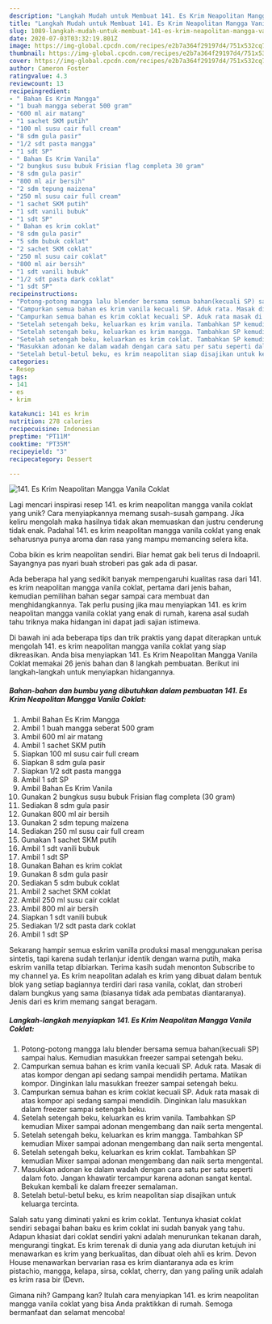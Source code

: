 ```yaml
---
description: "Langkah Mudah untuk Membuat 141. Es Krim Neapolitan Mangga Vanila Coklat yang Bikin Ngiler"
title: "Langkah Mudah untuk Membuat 141. Es Krim Neapolitan Mangga Vanila Coklat yang Bikin Ngiler"
slug: 1089-langkah-mudah-untuk-membuat-141-es-krim-neapolitan-mangga-vanila-coklat-yang-bikin-ngiler
date: 2020-07-03T03:32:19.801Z
image: https://img-global.cpcdn.com/recipes/e2b7a364f29197d4/751x532cq70/141-es-krim-neapolitan-mangga-vanila-coklat-foto-resep-utama.jpg
thumbnail: https://img-global.cpcdn.com/recipes/e2b7a364f29197d4/751x532cq70/141-es-krim-neapolitan-mangga-vanila-coklat-foto-resep-utama.jpg
cover: https://img-global.cpcdn.com/recipes/e2b7a364f29197d4/751x532cq70/141-es-krim-neapolitan-mangga-vanila-coklat-foto-resep-utama.jpg
author: Cameron Foster
ratingvalue: 4.3
reviewcount: 13
recipeingredient:
- " Bahan Es Krim Mangga"
- "1 buah mangga seberat 500 gram"
- "600 ml air matang"
- "1 sachet SKM putih"
- "100 ml susu cair full cream"
- "8 sdm gula pasir"
- "1/2 sdt pasta mangga"
- "1 sdt SP"
- " Bahan Es Krim Vanila"
- "2 bungkus susu bubuk Frisian flag completa 30 gram"
- "8 sdm gula pasir"
- "800 ml air bersih"
- "2 sdm tepung maizena"
- "250 ml susu cair full cream"
- "1 sachet SKM putih"
- "1 sdt vanili bubuk"
- "1 sdt SP"
- " Bahan es krim coklat"
- "8 sdm gula pasir"
- "5 sdm bubuk coklat"
- "2 sachet SKM coklat"
- "250 ml susu cair coklat"
- "800 ml air bersih"
- "1 sdt vanili bubuk"
- "1/2 sdt pasta dark coklat"
- "1 sdt SP"
recipeinstructions:
- "Potong-potong mangga lalu blender bersama semua bahan(kecuali SP) sampai halus. Kemudian masukkan freezer sampai setengah beku."
- "Campurkan semua bahan es krim vanila kecuali SP. Aduk rata. Masak di atas kompor dengan api sedang sampai mendidih pertama. Matikan kompor. Dinginkan lalu masukkan freezer sampai setengah beku."
- "Campurkan semua bahan es krim coklat kecuali SP. Aduk rata masak di atas kompor api sedang sampai mendidih. Dinginkan lalu masukkan dalam freezer sampai setengah beku."
- "Setelah setengah beku, keluarkan es krim vanila. Tambahkan SP kemudian Mixer sampai adonan mengembang dan naik serta mengental."
- "Setelah setengah beku, keluarkan es krim mangga. Tambahkan SP kemudian Mixer sampai adonan mengembang dan naik serta mengental."
- "Setelah setengah beku, keluarkan es krim coklat. Tambahkan SP kemudian Mixer sampai adonan mengembang dan naik serta mengental."
- "Masukkan adonan ke dalam wadah dengan cara satu per satu seperti dalam foto. Jangan khawatir tercampur karena adonan sangat kental. Bekukan kembali ke dalam freezer semalaman."
- "Setelah betul-betul beku, es krim neapolitan siap disajikan untuk keluarga tercinta."
categories:
- Resep
tags:
- 141
- es
- krim

katakunci: 141 es krim 
nutrition: 278 calories
recipecuisine: Indonesian
preptime: "PT11M"
cooktime: "PT35M"
recipeyield: "3"
recipecategory: Dessert

---
```



![141. Es Krim Neapolitan Mangga Vanila Coklat](https://img-global.cpcdn.com/recipes/e2b7a364f29197d4/751x532cq70/141-es-krim-neapolitan-mangga-vanila-coklat-foto-resep-utama.jpg)

Lagi mencari inspirasi resep 141. es krim neapolitan mangga vanila coklat yang unik? Cara menyiapkannya memang susah-susah gampang. Jika keliru mengolah maka hasilnya tidak akan memuaskan dan justru cenderung tidak enak. Padahal 141. es krim neapolitan mangga vanila coklat yang enak seharusnya punya aroma dan rasa yang mampu memancing selera kita.

Coba bikin es krim neapolitan sendiri. Biar hemat gak beli terus di Indoapril. Sayangnya pas nyari buah stroberi pas gak ada di pasar.

Ada beberapa hal yang sedikit banyak mempengaruhi kualitas rasa dari 141. es krim neapolitan mangga vanila coklat, pertama dari jenis bahan, kemudian pemilihan bahan segar sampai cara membuat dan menghidangkannya. Tak perlu pusing jika mau menyiapkan 141. es krim neapolitan mangga vanila coklat yang enak di rumah, karena asal sudah tahu triknya maka hidangan ini dapat jadi sajian istimewa.


Di bawah ini ada beberapa tips dan trik praktis yang dapat diterapkan untuk mengolah 141. es krim neapolitan mangga vanila coklat yang siap dikreasikan. Anda bisa menyiapkan 141. Es Krim Neapolitan Mangga Vanila Coklat memakai 26 jenis bahan dan 8 langkah pembuatan. Berikut ini langkah-langkah untuk menyiapkan hidangannya.

<!--inarticleads1-->

##### Bahan-bahan dan bumbu yang dibutuhkan dalam pembuatan 141. Es Krim Neapolitan Mangga Vanila Coklat:

1. Ambil  Bahan Es Krim Mangga
1. Ambil 1 buah mangga seberat 500 gram
1. Ambil 600 ml air matang
1. Ambil 1 sachet SKM putih
1. Siapkan 100 ml susu cair full cream
1. Siapkan 8 sdm gula pasir
1. Siapkan 1/2 sdt pasta mangga
1. Ambil 1 sdt SP
1. Ambil  Bahan Es Krim Vanila
1. Gunakan 2 bungkus susu bubuk Frisian flag completa (30 gram)
1. Sediakan 8 sdm gula pasir
1. Gunakan 800 ml air bersih
1. Gunakan 2 sdm tepung maizena
1. Sediakan 250 ml susu cair full cream
1. Gunakan 1 sachet SKM putih
1. Ambil 1 sdt vanili bubuk
1. Ambil 1 sdt SP
1. Gunakan  Bahan es krim coklat
1. Gunakan 8 sdm gula pasir
1. Sediakan 5 sdm bubuk coklat
1. Ambil 2 sachet SKM coklat
1. Ambil 250 ml susu cair coklat
1. Ambil 800 ml air bersih
1. Siapkan 1 sdt vanili bubuk
1. Sediakan 1/2 sdt pasta dark coklat
1. Ambil 1 sdt SP


Sekarang hampir semua eskrim vanilla produksi masal menggunakan perisa sintetis, tapi karena sudah terlanjur identik dengan warna putih, maka eskrim vanilla tetap dibiarkan. Terima kasih sudah menonton Subscribe to my channel ya. Es krim neapolitan adalah es krim yang dibuat dalam bentuk blok yang setiap bagiannya terdiri dari rasa vanila, coklat, dan stroberi dalam bungkus yang sama (biasanya tidak ada pembatas diantaranya). Jenis dari es krim memang sangat beragam. 

<!--inarticleads2-->

##### Langkah-langkah menyiapkan 141. Es Krim Neapolitan Mangga Vanila Coklat:

1. Potong-potong mangga lalu blender bersama semua bahan(kecuali SP) sampai halus. Kemudian masukkan freezer sampai setengah beku.
1. Campurkan semua bahan es krim vanila kecuali SP. Aduk rata. Masak di atas kompor dengan api sedang sampai mendidih pertama. Matikan kompor. Dinginkan lalu masukkan freezer sampai setengah beku.
1. Campurkan semua bahan es krim coklat kecuali SP. Aduk rata masak di atas kompor api sedang sampai mendidih. Dinginkan lalu masukkan dalam freezer sampai setengah beku.
1. Setelah setengah beku, keluarkan es krim vanila. Tambahkan SP kemudian Mixer sampai adonan mengembang dan naik serta mengental.
1. Setelah setengah beku, keluarkan es krim mangga. Tambahkan SP kemudian Mixer sampai adonan mengembang dan naik serta mengental.
1. Setelah setengah beku, keluarkan es krim coklat. Tambahkan SP kemudian Mixer sampai adonan mengembang dan naik serta mengental.
1. Masukkan adonan ke dalam wadah dengan cara satu per satu seperti dalam foto. Jangan khawatir tercampur karena adonan sangat kental. Bekukan kembali ke dalam freezer semalaman.
1. Setelah betul-betul beku, es krim neapolitan siap disajikan untuk keluarga tercinta.


Salah satu yang diminati yakni es krim coklat. Tentunya khasiat coklat sendiri sebagai bahan baku es krim coklat ini sudah banyak yang tahu. Adapun khasiat dari coklat sendiri yakni adalah menurunkan tekanan darah, mengurangi tingkat. Es krim terenak di dunia yang ada diurutan ketujuh ini menawarkan es krim yang berkualitas, dan dibuat oleh ahli es krim. Devon House menawarkan bervarian rasa es krim diantaranya ada es krim pistachio, mangga, kelapa, sirsa, coklat, cherry, dan yang paling unik adalah es krim rasa bir (Devn. 

Gimana nih? Gampang kan? Itulah cara menyiapkan 141. es krim neapolitan mangga vanila coklat yang bisa Anda praktikkan di rumah. Semoga bermanfaat dan selamat mencoba!
